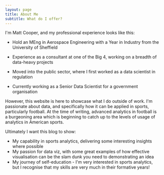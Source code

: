 ```yaml
---
layout: page
title: About Me
subtitle: What do I offer?
---
```


I'm Matt Cooper, and my professional experience looks like this:

- Hold an MEng in Aerospace Engineering with a Year in Industry from the University of Sheffield

- Experience as a consultant at one of the Big 4, working on a breadth of data-heavy projects

- Moved into the public sector, where I first worked as a data scientist in regulation

- Currently working as a Senior Data Scientist for a government organisation

However, this website is here to showcase what I do outside of work. I'm passionate about data, and specifically how it can be applied in sports, particularly football. At the time of writing, advanced analytics in football is a burgeoning area which is beginning to catch up to the levels of usage of analytics in American sports.

Ultimately I want this blog to show:
- My capability in sports analytics, delivering some interesting insights where possible
- My passion for data viz, with some great examples of how effective visualisation can be the slam dunk you need to demonstrating an idea
- My journey of self-education - I'm very interested in sports analytics, but I recognise that my skills are very much in their formative years!
